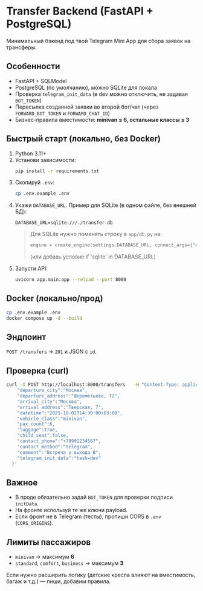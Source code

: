 # Transfer Backend (FastAPI + PostgreSQL)

Минимальный бэкенд под твой Telegram Mini App для сбора заявок на трансферы.

## Особенности
- FastAPI + SQLModel
- PostgreSQL (по умолчанию), можно SQLite для локала
- Проверка `telegram_init_data` (в dev можно отключить, не задавая `BOT_TOKEN`)
- Пересылка созданной заявки во второй бот/чат (через `FORWARD_BOT_TOKEN` и `FORWARD_CHAT_ID`)
- Бизнес-правила вместимости: **minivan ≤ 6, остальные классы ≤ 3**

## Быстрый старт (локально, без Docker)
1. Python 3.11+
2. Установи зависимости:
   ```bash
   pip install -r requirements.txt
   ```
3. Скопируй `.env`:
   ```bash
   cp .env.example .env
   ```
4. Укажи `DATABASE_URL`. Пример для SQLite (в одном файле, без внешней БД):
   ```env
   DATABASE_URL=sqlite:///./transfer.db
   ```
   > Для SQLite нужно поменять строку в `app/db.py` на:
   > ```python
   > engine = create_engine(settings.DATABASE_URL, connect_args={"check_same_thread": False})
   > ```
   > (или добавь условие if 'sqlite' in DATABASE_URL)
5. Запусти API:
   ```bash
   uvicorn app.main:app --reload --port 8000
   ```

## Docker (локально/прод)
```bash
cp .env.example .env
docker compose up -d --build
```

## Эндпоинт
`POST /transfers` → `201` и JSON с `id`.

## Проверка (curl)
```bash
curl -X POST http://localhost:8000/transfers   -H "Content-Type: application/json"   -d '{
    "departure_city":"Москва",
    "departure_address":"Шереметьево, Т2",
    "arrival_city":"Москва",
    "arrival_address":"Тверская, 7",
    "datetime":"2025-10-02T14:30:00+03:00",
    "vehicle_class":"minivan",
    "pax_count":6,
    "luggage":true,
    "child_seat":false,
    "contact_phone":"+79991234567",
    "contact_method":"telegram",
    "comment":"Встреча у выхода B",
    "telegram_init_data":"hash=dev"
  }'
```

## Важное
- В проде обязательно задай `BOT_TOKEN` для проверки подписи `initData`.
- На фронте используй те же ключи payload.
- Если фронт не в Telegram (тесты), пропиши CORS в `.env` (`CORS_ORIGINS`).

## Лимиты пассажиров
- `minivan` → максимум **6**
- `standard`, `comfort`, `business` → максимум **3**

Если нужно расширить логику (детские кресла влияют на вместимость, багаж и т.д.) — пиши, добавим правила.
